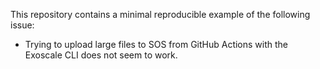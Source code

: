 This repository contains a minimal reproducible example of the following issue:

- Trying to upload large files to SOS from GitHub Actions with the Exoscale CLI does not seem to work.
